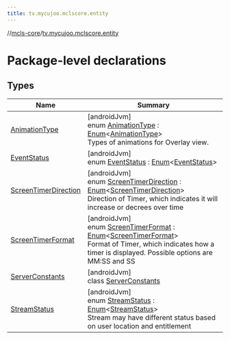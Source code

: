 ```yaml
---
title: tv.mycujoo.mclscore.entity
---
```

//[mcls-core](../../index.html)/[tv.mycujoo.mclscore.entity](index.html)



# Package-level declarations



## Types


| Name | Summary |
|---|---|
| [AnimationType](-animation-type/index.html) | [androidJvm]<br>enum [AnimationType](-animation-type/index.html) : [Enum](https://kotlinlang.org/api/latest/jvm/stdlib/kotlin/-enum/index.html)&lt;[AnimationType](-animation-type/index.html)&gt; <br>Types of animations for Overlay view. |
| [EventStatus](-event-status/index.html) | [androidJvm]<br>enum [EventStatus](-event-status/index.html) : [Enum](https://kotlinlang.org/api/latest/jvm/stdlib/kotlin/-enum/index.html)&lt;[EventStatus](-event-status/index.html)&gt; |
| [ScreenTimerDirection](-screen-timer-direction/index.html) | [androidJvm]<br>enum [ScreenTimerDirection](-screen-timer-direction/index.html) : [Enum](https://kotlinlang.org/api/latest/jvm/stdlib/kotlin/-enum/index.html)&lt;[ScreenTimerDirection](-screen-timer-direction/index.html)&gt; <br>Direction of Timer, which indicates it will increase or decrees over time |
| [ScreenTimerFormat](-screen-timer-format/index.html) | [androidJvm]<br>enum [ScreenTimerFormat](-screen-timer-format/index.html) : [Enum](https://kotlinlang.org/api/latest/jvm/stdlib/kotlin/-enum/index.html)&lt;[ScreenTimerFormat](-screen-timer-format/index.html)&gt; <br>Format of Timer, which indicates how a timer is displayed. Possible options are MM:SS and SS |
| [ServerConstants](-server-constants/index.html) | [androidJvm]<br>class [ServerConstants](-server-constants/index.html) |
| [StreamStatus](-stream-status/index.html) | [androidJvm]<br>enum [StreamStatus](-stream-status/index.html) : [Enum](https://kotlinlang.org/api/latest/jvm/stdlib/kotlin/-enum/index.html)&lt;[StreamStatus](-stream-status/index.html)&gt; <br>Stream may have different status based on user location and entitlement |

